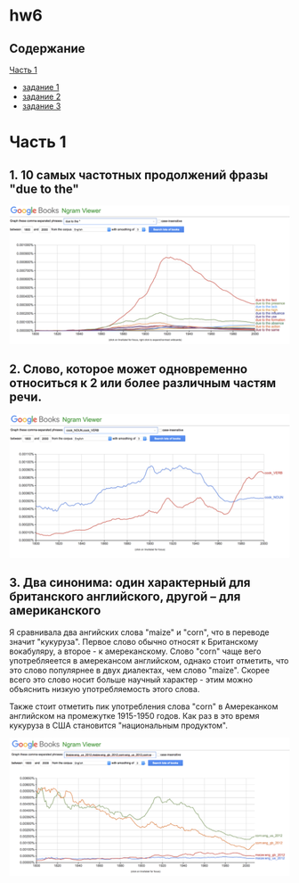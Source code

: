 # hw6
## Содержание
[Часть 1](https://github.com/m1riada/hw6/blob/master/README.md#%D0%A7%D0%B0%D1%81%D1%82%D1%8C-1)
  - [задание 1](https://github.com/m1riada/hw6/blob/master/README.md#1-10-%D1%81%D0%B0%D0%BC%D1%8B%D1%85-%D1%87%D0%B0%D1%81%D1%82%D0%BE%D1%82%D0%BD%D1%8B%D1%85-%D0%BF%D1%80%D0%BE%D0%B4%D0%BE%D0%BB%D0%B6%D0%B5%D0%BD%D0%B8%D0%B9-%D1%84%D1%80%D0%B0%D0%B7%D1%8B-due-to-the)
  - [задание 2](https://github.com/m1riada/hw6/blob/master/README.md#2-c%D0%BB%D0%BE%D0%B2%D0%BE-%D0%BA%D0%BE%D1%82%D0%BE%D1%80%D0%BE%D0%B5-%D0%BC%D0%BE%D0%B6%D0%B5%D1%82-%D0%BE%D0%B4%D0%BD%D0%BE%D0%B2%D1%80%D0%B5%D0%BC%D0%B5%D0%BD%D0%BD%D0%BE-%D0%BE%D1%82%D0%BD%D0%BE%D1%81%D0%B8%D1%82%D1%8C%D1%81%D1%8F-%D0%BA-2-%D0%B8%D0%BB%D0%B8-%D0%B1%D0%BE%D0%BB%D0%B5%D0%B5-%D1%80%D0%B0%D0%B7%D0%BB%D0%B8%D1%87%D0%BD%D1%8B%D0%BC-%D1%87%D0%B0%D1%81%D1%82%D1%8F%D0%BC-%D1%80%D0%B5%D1%87%D0%B8)
  - [задание 3]()
# Часть 1
## 1. 10 самых частотных продолжений фразы "due to the"

![task1](https://github.com/m1riada/hw6/blob/master/1_task.png)

## 2. Cлово, которое может одновременно относиться к 2 или более различным частям речи.

![task2](https://github.com/m1riada/hw6/blob/master/2_task.png)

## 3. Два синонима: один характерный для британского английского, другой – для американского

Я сравнивала два ангийских слова "maize" и "corn", что в переводе значит "кукуруза". Первое слово обычно относят к Британскому вокабуляру, а второе - к амереканскому. Слово "corn" чаще вего употребляеется в амерекансом английском, однако стоит отметить, что это слово популярнее в двух диалектах, чем слово "maize". Скорее всего это слово носит больше научный характер - этим можно объяснить низкую употребляемость этого слова.

Также стоит отметить пик употребления слова "corn" в Амереканком английском на промежутке 1915-1950 годов. Как раз в это время кукуруза в США становится "национальным продуктом".

![task2](https://github.com/m1riada/hw6/blob/master/3_task.png)
